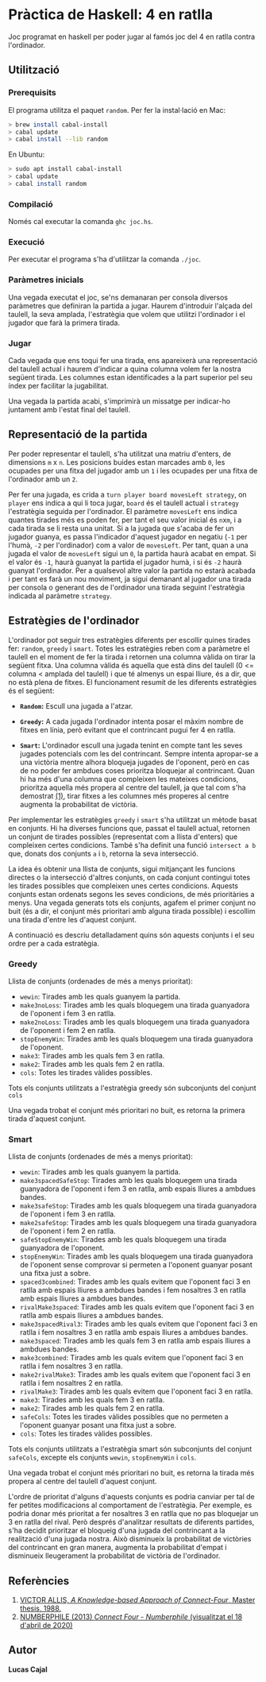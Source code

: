 # Pràctica de Haskell: 4 en ratlla

Joc programat en haskell per poder jugar al famós joc del 4 en ratlla contra l'ordinador.

## Utilització

### Prerequisits

El programa utilitza el paquet `random`. Per fer la instal·lació en Mac:

```bash
> brew install cabal-install
> cabal update
> cabal install --lib random
```

En Ubuntu:

```bash
> sudo apt install cabal-install
> cabal update
> cabal install random
```

### Compilació

Només cal executar la comanda `ghc joc.hs`.

### Execució

Per executar el programa s'ha d'utilitzar la comanda `./joc`.

### Paràmetres inicials

Una vegada executat el joc, se'ns demanaran per consola diversos paràmetres que definiran la partida a jugar. Haurem d'introduir l'alçada del taulell, la seva amplada, l'estratègia que volem que utilitzi l'ordinador i el jugador que farà la primera tirada.

### Jugar

Cada vegada que ens toqui fer una tirada, ens apareixerà una representació del taulell actual i haurem d'indicar a quina columna volem fer la nostra següent tirada. Les columnes estan identificades a la part superior pel seu índex per facilitar la jugabilitat.

Una vegada la partida acabi, s'imprimirà un missatge per indicar-ho juntament amb l'estat final del taulell.

## Representació de la partida

Per poder representar el taulell, s'ha utilitzat una matriu d'enters, de dimensions `m` x `n`. Les posicions buides estan marcades amb `0`, les ocupades per una fitxa del jugador amb un `1` i les ocupades per una fitxa de l'ordinador amb un `2`. 

Per fer una jugada, es crida a `turn player board movesLeft strategy`, on `player` ens indica a qui li toca jugar, `board` és el taulell actual i `strategy` l'estratègia  seguida per l'ordinador. El paràmetre `movesLeft` ens indica quantes tirades més es poden fer, per tant el seu valor inicial és `n`x`m`, i a cada tirada se li resta una unitat. Si a la jugada que s'acaba de fer un jugador guanya, es passa l'indicador d'aquest jugador en negatiu (`-1` per l'humà, `-2` per l'ordinador) com a valor de `movesLeft`. Per tant, quan a una jugada el valor de `movesLeft` sigui un `0`, la partida haurà acabat en empat. Si el valor és `-1`, haurà guanyat la partida el jugador humà, i si és `-2` haurà guanyat l'ordinador. Per a qualsevol altre valor la partida no estarà acabada i per tant es farà un nou moviment, ja sigui demanant al jugador una tirada per consola o generant des de l'ordinador una tirada seguint l'estratègia indicada al paràmetre `strategy`.

## Estratègies de l'ordinador

L'ordinador pot seguir tres estratègies diferents per escollir quines tirades fer: `random`, `greedy` i `smart`. Totes les estratègies reben com a paràmetre el taulell en el moment de fer la tirada i retornen una columna vàlida on tirar la següent fitxa. Una columna vàlida és aquella que està dins del taulell (0 <= columna < amplada del taulell) i que té almenys un espai lliure, és a dir, que no està plena de fitxes. El funcionament resumit de les diferents estratègies és el següent:

- **`Random`:** Escull una jugada a l'atzar.

- **`Greedy`:** A cada jugada l'ordinador intenta posar el màxim nombre de fitxes en línia, però evitant que el contrincant pugui fer 4 en ratlla. 

- **`Smart`:** L'ordinador escull una jugada tenint en compte tant les seves jugades potencials com les del contrincant. Sempre intenta apropar-se a una victòria mentre alhora bloqueja jugades de l'oponent, però en cas de no poder fer ambdues coses prioritza bloquejar al contrincant. Quan hi ha més d'una columna que compleixen les mateixes condicions, prioritza aquella més propera al centre del taulell, ja que tal com s'ha demostrat [(1)](https://github.com/lucascajal/LP_practica_haskell/blob/master/README.md#refer%C3%A8ncies), tirar fitxes a les columnes més properes al centre augmenta la probabilitat de victòria.

Per implementar les estratègies `greedy` i `smart` s'ha utilitzat un mètode basat en conjunts. Hi ha diverses funcions que, passat el taulell actual, retornen un conjunt de tirades possibles (representat com a llista d'enters) que compleixen certes condicions. També s'ha definit una funció `intersect a b` que, donats dos conjunts `a` i `b`, retorna la seva intersecció. 

La idea és obtenir una llista de conjunts, sigui mitjançant les funcions directes o la intersecció d'altres conjunts, on cada conjunt contingui totes les tirades possibles que compleixen unes certes condicions. Aquests conjunts estan ordenats segons les seves condicions, de més prioritàries a menys. Una vegada generats tots els conjunts, agafem el primer conjunt no buit (és a dir, el conjunt més prioritari amb alguna tirada possible) i escollim una tirada d'entre les d'aquest conjunt. 

A continuació es descriu detalladament quins són aquests conjunts i el seu ordre per a cada estratègia.

### Greedy
Llista de conjunts (ordenades de més a menys prioritat):
- `wewin`: Tirades amb les quals guanyem la partida.
- `make3noLoss`: Tirades amb les quals bloquegem una tirada guanyadora de l'oponent i fem 3 en ratlla.
- `make2noLoss`: Tirades amb les quals bloquegem una tirada guanyadora de l'oponent i fem 2 en ratlla.
- `stopEnemyWin`: Tirades amb les quals bloquegem una tirada guanyadora de l'oponent.
- `make3`: Tirades amb les quals fem 3 en ratlla.
- `make2`: Tirades amb les quals fem 2 en ratlla.
- `cols`: Totes les tirades vàlides possibles.

Tots els conjunts utilitzats a l'estratègia greedy són subconjunts del conjunt `cols`

Una vegada trobat el conjunt més prioritari no buit, es retorna la primera tirada d'aquest conjunt.

### Smart
Llista de conjunts (ordenades de més a menys prioritat):
- `wewin`: Tirades amb les quals guanyem la partida.
- `make3spacedSafeStop`: Tirades amb les quals bloquegem una tirada guanyadora de l'oponent i fem 3 en ratlla, amb espais lliures a ambdues bandes.
- `make3safeStop`: Tirades amb les quals bloquegem una tirada guanyadora de l'oponent i fem 3 en ratlla.
- `make2safeStop`: Tirades amb les quals bloquegem una tirada guanyadora de l'oponent i fem 2 en ratlla.
- `safeStopEnemyWin`: Tirades amb les quals bloquegem una tirada guanyadora de l'oponent.
- `stopEnemyWin`: Tirades amb les quals bloquegem una tirada guanyadora de l'oponent sense comprovar si permeten a l'oponent guanyar posant una fitxa just a sobre.
- `spaced3combined`: Tirades amb les quals evitem que l'oponent faci 3 en ratlla amb espais lliures a ambdues bandes i fem nosaltres 3 en ratlla amb espais lliures a ambdues bandes.
- `rivalMake3spaced`: Tirades amb les quals evitem que l'oponent faci 3 en ratlla amb espais lliures a ambdues bandes.
- `make3spacedRival3`: Tirades amb les quals evitem que l'oponent faci 3 en ratlla i fem nosaltres 3 en ratlla amb espais lliures a ambdues bandes.
- `make3spaced`: Tirades amb les quals fem 3 en ratlla amb espais lliures a ambdues bandes.
- `make3combined`: Tirades amb les quals evitem que l'oponent faci 3 en ratlla i fem nosaltres 3 en ratlla.
- `make2rivalMake3`: Tirades amb les quals evitem que l'oponent faci 3 en ratlla i fem nosaltres 2 en ratlla.
- `rivalMake3`: Tirades amb les quals evitem que l'oponent faci 3 en ratlla.
- `make3`: Tirades amb les quals fem 3 en ratlla.
- `make2`: Tirades amb les quals fem 2 en ratlla.
- `safeCols`: Totes les tirades vàlides possibles que no permeten a l'oponent guanyar posant una fitxa just a sobre.
- `cols`: Totes les tirades vàlides possibles.

Tots els conjunts utilitzats a l'estratègia smart són subconjunts del conjunt `safeCols`, excepte els conjunts `wewin`, `stopEnemyWin` i `cols`.

Una vegada trobat el conjunt més prioritari no buit, es retorna la tirada més propera al centre del taulell d'aquest conjunt.

L'ordre de prioritat d'alguns d'aquests conjunts es podria canviar per tal de fer petites modificacions al comportament de l'estratègia. Per exemple, es podria donar més prioritat a fer nosaltres 3 en ratlla que no pas bloquejar un 3 en ratlla del rival. Però després d'analitzar resultats de diferents partides, s'ha decidit prioritzar el bloqueig d'una jugada del contrincant a la realització d'una jugada nostra. Això disminueix la probabilitat de victòries del contrincant en gran manera, augmenta la probabilitat d'empat i disminueix lleugerament la probabilitat de victòria de l'ordinador.

## Referències
1) [VICTOR ALLIS, *A Knowledge-based Approach of Connect-Four*, Master thesis, 1988.](http://www.informatik.uni-trier.de/~fernau/DSL0607/Masterthesis-Viergewinnt.pdf)
2) [NUMBERPHILE (2013) *Connect Four - Numberphile* (visualitzat el 18 d'abril de 2020)](https://www.youtube.com/watch?v=yDWPi1pZ0Po&t=220s)

## Autor

**Lucas Cajal**
